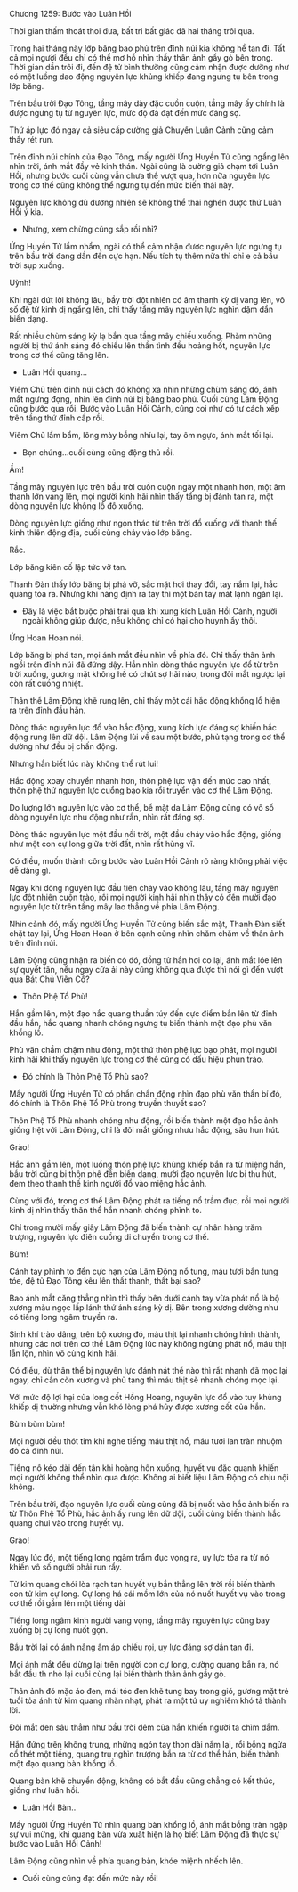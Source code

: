 




Chương 1259: Bước vào Luân Hồi


Thời gian thấm thoát thoi đưa, bất tri bất giác đã hai tháng trôi qua.

Trong hai tháng này lớp băng bao phủ trên đỉnh núi kia không hề tan đi. Tất cả mọi người đều chỉ có thể mơ hồ nhìn thấy thân ảnh gầy gò bên trong. Thời gian dần trôi đi, đến đệ tử bình thường cũng cảm nhận được dường như có một luồng dao động nguyên lực khủng khiếp đang ngưng tụ bên trong lớp băng.

Trên bầu trời Đạo Tông, tầng mây dày đặc cuồn cuộn, tầng mây ấy chính là được ngưng tụ từ nguyên lực, mức độ đã đạt đến mức đáng sợ.

Thứ áp lực đó ngay cả siêu cấp cường giả Chuyển Luân Cảnh cũng cảm thấy rét run.

Trên đỉnh núi chính của Đạo Tông, mấy người Ứng Huyền Tử cũng ngẩng lên nhìn trời, ánh mắt đầy vẻ kinh thán. Ngài cũng là cường giả chạm tới Luân Hồi, nhưng bước cuối cùng vẫn chưa thể vượt qua, hơn nữa nguyên lực trong cơ thể cũng không thể ngưng tụ đến mức biến thái này.

Nguyên lực không đủ đương nhiên sẽ không thể thai nghén được thứ Luân Hồi ý kia.

- Nhưng, xem chừng cũng sắp rồi nhỉ?

Ứng Huyền Tử lẩm nhẩm, ngài có thể cảm nhận được nguyên lực ngưng tụ trên bầu trời đang dần đến cực hạn. Nếu tích tụ thêm nữa thì chỉ e cả bầu trời sụp xuống.

Uỳnh!

Khi ngài dứt lời không lâu, bầy trời đột nhiên có âm thanh kỳ dị vang lên, vô số đệ tử kinh dị ngẩng lên, chỉ thấy tầng mây nguyên lực nghìn dặm dần biến dạng.

Rất nhiều chùm sáng kỳ lạ bắn qua tầng mây chiếu xuống. Phàm những người bị thứ ánh sáng đó chiếu lên thần tình đều hoảng hốt, nguyên lực trong cơ thể cũng tăng lên.

- Luân Hồi quang…

Viêm Chủ trên đỉnh núi cách đó không xa nhìn những chùm sáng đó, ánh mắt ngưng đọng, nhìn lên đỉnh núi bị băng bao phủ. Cuối cùng Lâm Động cũng bước qua rồi. Bước vào Luân Hồi Cảnh, cũng coi như có tư cách xếp trên tầng thứ đỉnh cấp rồi.

Viêm Chủ lẩm bẩm, lông mày bỗng nhíu lại, tay ôm ngực, ánh mắt tối lại.

- Bọn chúng…cuối cùng cũng động thủ rồi.

Ầm!

Tầng mây nguyên lực trên bầu trời cuồn cuộn ngày một nhanh hơn, một âm thanh lớn vang lên, mọi người kinh hãi nhìn thấy tầng bị đánh tan ra, một dòng nguyên lực khổng lồ đổ xuống.

Dòng nguyên lực giống như ngọn thác từ trên trời đổ xuống với thanh thế kinh thiên động địa, cuối cùng chảy vào lớp băng.

Rắc.

Lớp băng kiên cố lập tức vỡ tan.

Thanh Đàn thấy lớp băng bị phá vỡ, sắc mặt hơi thay đổi, tay nắm lại, hắc quang tỏa ra. Nhưng khi nàng định ra tay thì một bàn tay mát lạnh ngăn lại.

- Đây là việc bắt buộc phải trải qua khi xung kích Luân Hồi Cảnh, người ngoài không giúp được, nếu không chỉ có hại cho huynh ấy thôi.

Ứng Hoan Hoan nói.

Lớp băng bị phá tan, mọi ánh mắt đều nhìn về phía đó. Chỉ thấy thân ảnh ngồi trên đỉnh núi đã đứng dậy. Hắn nhìn dòng thác nguyên lực đổ từ trên trời xuống, gương mặt không hề có chút sợ hãi nào, trong đôi mắt ngược lại còn rất cuồng nhiệt.

Thân thể Lâm Động khẽ rung lên, chỉ thấy một cái hắc động khổng lồ hiện ra trên đỉnh đầu hắn.

Dòng thác nguyên lực đổ vào hắc động, xung kích lực đáng sợ khiến hắc động rung lên dữ dội. Lâm Động lùi về sau một bước, phủ tạng trong cơ thể dường như đều bị chấn động.

Nhưng hắn biết lúc này không thể rút lui!

Hắc động xoay chuyển nhanh hơn, thôn phệ lực vận đến mức cao nhất, thôn phệ thứ nguyên lực cuồng bạo kia rồi truyền vào cơ thể Lâm Động.

Do lượng lớn nguyên lực vào cơ thể, bề mặt da Lâm Động cũng có vô số dòng nguyên lực nhu động như rắn, nhìn rất đáng sợ.

Dòng thác nguyên lực một đầu nối trời, một đầu chảy vào hắc động, giống như một con cự long giữa trời đất, nhìn rất hùng vĩ.

Có điều, muốn thành công bước vào Luân Hồi Cảnh rõ ràng không phải việc dễ dàng gì.

Ngay khi dòng nguyên lực đầu tiên chảy vào không lâu, tầng mây nguyên lực đột nhiên cuộn trào, rồi mọi người kinh hãi nhìn thấy có đến mười đạo nguyên lực từ trên tầng mây lao thẳng về phía Lâm Động.

Nhìn cảnh đó, mấy người Ứng Huyền Tử cũng biến sắc mặt, Thanh Đàn siết chặt tay lại, Ứng Hoan Hoan ở bên cạnh cũng nhìn chăm chăm về thân ảnh trên đỉnh núi.

Lâm Động cũng nhận ra biến có đó, đồng tử hắn hơi co lại, ánh mắt lóe lên sự quyết tân, nếu ngay cửa ải này cũng không qua được thì nói gì đến vượt qua Bát Chủ Viễn Cổ?

- Thôn Phệ Tổ Phù!

Hắn gầm lên, một đạo hắc quang thuần túy đến cực điểm bắn lên từ đỉnh đầu hắn, hắc quang nhanh chóng ngưng tụ biến thành một đạo phù văn khổng lồ.

Phù văn chầm chậm nhu động, một thứ thôn phệ lực bạo phát, mọi người kinh hãi khi thấy nguyên lực trong cơ thể cũng có dấu hiệu phun trào.

- Đó chính là Thôn Phệ Tổ Phù sao?

Mấy người Ứng Huyền Tử có phần chấn động nhìn đạo phù văn thần bí đó, đó chính là Thôn Phệ Tổ Phù trong truyền thuyết sao?

Thôn Phệ Tổ Phù nhanh chóng nhu động, rồi biến thành một đạo hắc ảnh giống hệt với Lâm Động, chỉ là đôi mắt giống nhưu hắc động, sâu hun hút.

Grào!

Hắc ảnh gầm lên, một luồng thôn phệ lực khủng khiếp bắn ra từ miệng hắn, bầu trời cũng bị thôn phệ đến biến dạng, mười đạo nguyên lực bị thu hút, đem theo thanh thế kinh người đổ vào miệng hắc ảnh.

Cùng với đó, trong cơ thể Lâm Động phát ra tiếng nổ trầm đục, rồi mọi người kinh dị nhìn thấy thân thể hắn nhanh chóng phình to.

Chỉ trong mười mấy giây Lâm Động đã biến thành cự nhân hàng trăm trượng, nguyên lực điên cuồng di chuyển trong cơ thể.

Bùm!

Cánh tay phình to đến cực hạn của Lâm Động nổ tung, máu tươi bắn tung tóe, đệ tử Đạo Tông kêu lên thất thanh, thất bại sao?

Bao ánh mắt căng thẳng nhìn thì thấy bên dưới cánh tay vừa phát nổ là bộ xương màu ngọc lấp lánh thứ ánh sáng kỳ dị. Bên trong xương dường như có tiếng long ngâm truyền ra.

Sinh khí trào dâng, trên bộ xương đó, máu thịt lại nhanh chóng hình thành, nhưng các nơi trên cơ thể Lâm Động lúc này không ngừng phát nổ, máu thịt lẫn lộn, nhìn vô cùng kinh hãi.

Có điều, dù thân thể bị nguyên lực đánh nát thế nào thì rất nhanh đã mọc lại ngay, chỉ cần còn xương và phủ tạng thì máu thịt sẽ nhanh chóng mọc lại.

Với mức độ lợi hại của long cốt Hồng Hoang, nguyên lực đổ vào tuy khủng khiếp dị thường nhưng vẫn khó lòng phá hủy được xương cốt của hắn.

Bùm bùm bùm!

Mọi người đều thót tim khi nghe tiếng máu thịt nổ, máu tươi lan tràn nhuộm đỏ cả đỉnh núi.

Tiếng nổ kéo dài đến tận khi hoàng hôn xuống, huyết vụ đặc quanh khiến mọi người không thể nhìn qua được. Không ai biết liệu Lâm Động có chịu nội không.

Trên bầu trời, đạo nguyên lực cuối cùng cũng đã bị nuốt vào hắc ảnh biến ra từ Thôn Phệ Tổ Phù, hắc ảnh ấy rung lên dữ dội, cuối cùng biến thành hắc quang chui vào trong huyết vụ.

Grào!

Ngay lúc đó, một tiếng long ngâm trầm đục vọng ra, uy lực tỏa ra từ nó khiến vô số người phải run rẩy.

Tử kim quang chói lòa rạch tan huyết vụ bắn thẳng lên trời rồi biến thành con tử kim cự long. Cự long há cái mồm lớn của nó nuốt huyết vụ vào trong cơ thể rồi gầm lên một tiếng dài

Tiếng long ngâm kinh người vang vọng, tầng mây nguyên lực cũng bay xuống bị cự long nuốt gọn.

Bầu trời lại có ánh nắng ấm áp chiếu rọi, uy lực đáng sợ dần tan đi.

Mọi ánh mắt đều dừng lại trên người con cự long, cường quang bắn ra, nó bắt đầu th nhỏ lại cuối cùng lại biến thành thân ảnh gầy gò.

Thân ảnh đó mặc áo đen, mái tóc đen khẽ tung bay trong gió, gương mặt trẻ tuổi tỏa ánh tử kim quang nhàn nhạt, phát ra một tứ uy nghiêm khó tả thành lời.

Đôi mắt đen sâu thẳm như bầu trời đêm của hắn khiến người ta chìm đắm.

Hắn đứng trên không trung, những ngón tay thon dài nắm lại, rồi bỗng ngửa cổ thét một tiếng, quang trụ nghìn trượng bắn ra từ cơ thể hắn, biến thành một đạo quang bàn khổng lồ.

Quang bàn khẽ chuyển động, không có bắt đầu cũng chẳng có kết thúc, giống như luân hồi.

- Luân Hồi Bàn..

Mấy người Ứng Huyền Tử nhìn quang bàn khổng lồ, ánh mắt bỗng tràn ngập sự vui mừng, khi quang bàn vừa xuất hiện là họ biết Lâm Động đã thực sự bước vào Luân Hồi Cảnh!

Lâm Động cũng nhìn về phía quang bàn, khóe miệnh nhếch lên.

- Cuối cùng cũng đạt đến mức này rồi!




